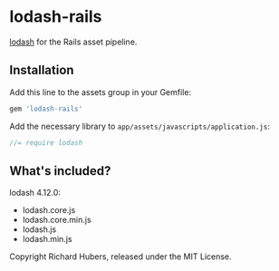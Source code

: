 # lodash-rails

[lodash](http://lodash.com/) for the Rails asset pipeline.

## Installation

Add this line to the assets group in your Gemfile:

```ruby
gem 'lodash-rails'
```

Add the necessary library to `app/assets/javascripts/application.js`:

```js
//= require lodash
```

## What's included?

lodash 4.12.0:

* lodash.core.js
* lodash.core.min.js
* lodash.js
* lodash.min.js

Copyright Richard Hubers, released under the MIT License.
